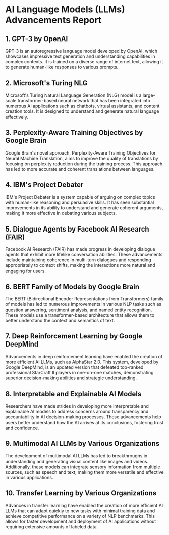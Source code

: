 # AI Language Models (LLMs) Advancements Report

## 1. GPT-3 by OpenAI
GPT-3 is an autoregressive language model developed by OpenAI, which showcases impressive text generation and understanding capabilities in complex contexts. It is trained on a diverse range of internet text, allowing it to generate human-like responses to various prompts.

## 2. Microsoft's Turing NLG
Microsoft's Turing Natural Language Generation (NLG) model is a large-scale transformer-based neural network that has been integrated into numerous AI applications such as chatbots, virtual assistants, and content creation tools. It is designed to understand and generate natural language effectively.

## 3. Perplexity-Aware Training Objectives by Google Brain
Google Brain's novel approach, Perplexity-Aware Training Objectives for Neural Machine Translation, aims to improve the quality of translations by focusing on perplexity reduction during the training process. This approach has led to more accurate and coherent translations between languages.

## 4. IBM's Project Debater
IBM's Project Debater is a system capable of arguing on complex topics with human-like reasoning and persuasive skills. It has seen substantial improvements in its ability to understand and generate coherent arguments, making it more effective in debating various subjects.

## 5. Dialogue Agents by Facebook AI Research (FAIR)
Facebook AI Research (FAIR) has made progress in developing dialogue agents that exhibit more lifelike conversation abilities. These advancements include maintaining coherence in multi-turn dialogues and responding appropriately to context shifts, making the interactions more natural and engaging for users.

## 6. BERT Family of Models by Google Brain
The BERT (Bidirectional Encoder Representations from Transformers) family of models has led to numerous improvements in various NLP tasks such as question answering, sentiment analysis, and named entity recognition. These models use a transformer-based architecture that allows them to better understand the context and semantics of text.

## 7. Deep Reinforcement Learning by Google DeepMind
Advancements in deep reinforcement learning have enabled the creation of more efficient AI LLMs, such as AlphaStar 2.0. This system, developed by Google DeepMind, is an updated version that defeated top-ranked professional StarCraft II players in one-on-one matches, demonstrating superior decision-making abilities and strategic understanding.

## 8. Interpretable and Explainable AI Models
Researchers have made strides in developing more interpretable and explainable AI models to address concerns around transparency and accountability in AI decision-making processes. These advancements help users better understand how the AI arrives at its conclusions, fostering trust and confidence.

## 9. Multimodal AI LLMs by Various Organizations
The development of multimodal AI LLMs has led to breakthroughs in understanding and generating visual content like images and videos. Additionally, these models can integrate sensory information from multiple sources, such as speech and text, making them more versatile and effective in various applications.

## 10. Transfer Learning by Various Organizations
Advances in transfer learning have enabled the creation of more efficient AI LLMs that can adapt quickly to new tasks with minimal training data and achieve competitive performance on a variety of NLP benchmarks. This allows for faster development and deployment of AI applications without requiring extensive amounts of labeled data.